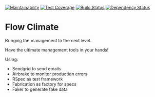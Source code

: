 [![Maintainability](https://api.codeclimate.com/v1/badges/bd4ed58b6b08523b837a/maintainability)](https://codeclimate.com/github/TallerWebSolutions/flow_climate/maintainability)
[![Test Coverage](https://api.codeclimate.com/v1/badges/bd4ed58b6b08523b837a/test_coverage)](https://codeclimate.com/github/TallerWebSolutions/flow_climate/test_coverage)
[![Build Status](https://travis-ci.org/TallerWebSolutions/flow_climate.svg?branch=develop)](https://travis-ci.org/TallerWebSolutions/flow_climate)
[![Dependency Status](https://gemnasium.com/badges/github.com/TallerWebSolutions/flow_climate.svg)](https://gemnasium.com/github.com/TallerWebSolutions/flow_climate)


# Flow Climate
Bringing the management to the next level.

Have the ultimate management tools in your hands!

Using:
- Sendgrid to send emails
- Airbrake to monitor production errors
- RSpec as test framework
- Fabrication as factory for specs
- Faker to generate fake data
